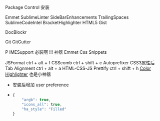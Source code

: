 Package Control 安装

<!-- 参考 -->
<!-- https://packagecontrol.io/browse/popular -->
<!-- http://www.cnblogs.com/hykun/p/sublimeText3.html -->
<!-- http://www.cnblogs.com/lhb25/p/sublime-text-package-manager.html -->


Emmet
Sublime​Linter
SideBarEnhancements
TrailingSpaces
SublimeCodeIntel
BracketHighlighter
HTML5
Gist

<!-- https://packagecontrol.io/packages/DocBlockr -->
<!-- http://qianduanblog.com/post/sublime-text-3-plugin-docblockr-javascript-comments-specification.html -->
DocBlockr
<!-- http://www.cnblogs.com/owenChen/archive/2012/12/28/2837450.html -->
<!-- 简直太爽了 -->
Git
GitGutter


P
IMESupport			必装啊 !!! 神器
Emmet Css Snippets

JSFormat			ctrl + alt + f
CSScomb				ctrl + shift + c
Autoprefixer		CSS3属性后 Tab
Alignment			ctrl + alt + a
HTML-CSS-JS Prettify ctrl + shift + h
[Color Highlighter](https://github.com/Monnoroch/ColorHighlighter) 也是小神器
 - 安装后增加 user preference
 - ```Javascript
   {
       "argb": true,
       "icons_all": true,
       "ha_style": "Filled"
   }
   ```




